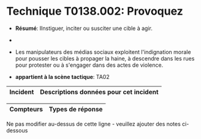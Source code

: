 # Technique T0138.002: Provoquez

* **Résumé**: IInstiguer, inciter ou susciter une cible à agir.
*
* Les manipulateurs des médias sociaux exploitent l'indignation morale pour pousser les cibles à propager la haine, à descendre dans les rues pour protester ou à s'engager dans des actes de violence.

* **appartient à la scène tactique**: TA02


|Incident |Descriptions données pour cet incident |
|-------- |-------------------- |



|Compteurs |Types de réponse |
|-------- |-------------- |


Ne pas modifier au-dessus de cette ligne - veuillez ajouter des notes ci-dessous
